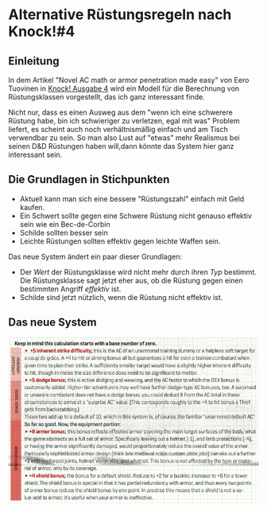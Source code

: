 # Alternative Rüstungsregeln nach Knock!#4

## Einleitung

In dem Artikel "Novel AC math or armor penetration made easy" von Eero Tuovinen in [Knock! Ausgabe 4](https://www.themerrymushmen.com/product/knock-4-tmm/) wird ein Modell für die Berechnung von Rüstungsklassen vorgestellt, das ich ganz interessant finde.

Nicht nur, dass es einen Ausweg aus dem "wenn ich eine schwerere Rüstung habe, bin ich schwieriger zu verletzen, egal mit was" Problem liefert, es scheint auch noch verhältnismäßig einfach und am Tisch verwendbar zu sein. So man also Lust auf "etwas" mehr Realismus bei seinen D&D Rüstungen haben will,dann könnte das System hier ganz interessant sein.

## Die Grundlagen in Stichpunkten

- Aktuell kann man sich eine bessere "Rüstungszahl" einfach mit Geld kaufen.
- Ein Schwert sollte gegen eine Schwere Rüstung nicht genauso effektiv sein wie ein Bec-de-Corbin
- Schilde sollten besser sein
- Leichte Rüstungen sollten effektiv gegen leichte Waffen sein.

Das neue System ändert ein paar dieser Grundlagen:

- Der *Wert* der Rüstungsklasse wird nicht mehr durch ihren *Typ* bestimmt. Die Rüstungsklasse sagt jetzt eher aus, ob die Rüstung gegen einen bestimmten Angriff *effektiv* ist.
- Schilde sind jetzt nützlich, wenn die Rüstung nicht effektiv ist.

## Das neue System

![Aus der Ausgabe](./img/KI4-ACMod.png)
